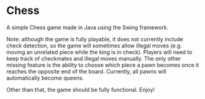 # Chess
A simple Chess game made in Java using the Swing framework.

Note: although the game is fully playable, it does not currently include check detection, so the game will sometimes allow illegal moves (e.g. moving an unrelated piece while the king is in check). Players will need to keep track of checkmates and illegal moves manually. The only other missing feature is the ability to choose which piece a pawn becomes once it reaches the opposite end of the board. Currently, all pawns will automatically become queens.

Other than that, the game should be fully functional. Enjoy!
